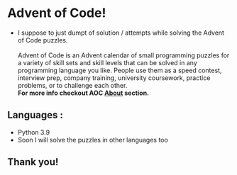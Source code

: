 # Advent of Code!
- I suppose to just dumpt of solution / attempts while solving the Advent of Code puzzles.<br><br>
Advent of Code is an Advent calendar of small programming puzzles for a variety of skill sets and skill levels that can be solved in any programming language you like. People use them as a speed contest, interview prep, company training, university coursework, practice problems, or to challenge each other.<br>
**For more info checkout AOC [About](https://adventofcode.com/about) section.**

## Languages :
- Python 3.9
- Soon I will solve the puzzles in other languages too

## Thank you!
